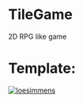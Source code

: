 # TileGame
2D RPG like game

# Template:
[![loesimmens](https://circleci.com/gh/loesimmens/TileGame.svg?style=svg)](https://app.circleci.com/pipelines/github/loesimmens/TileGame)

